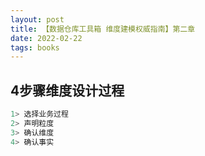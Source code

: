 ```yaml
---
layout: post
title: 【数据仓库工具箱 维度建模权威指南】第二章
date: 2022-02-22
tags: books
---  
```


## 4步骤维度设计过程
```bash
1> 选择业务过程      
2> 声明粒度    
3> 确认维度
4> 确认事实
```


